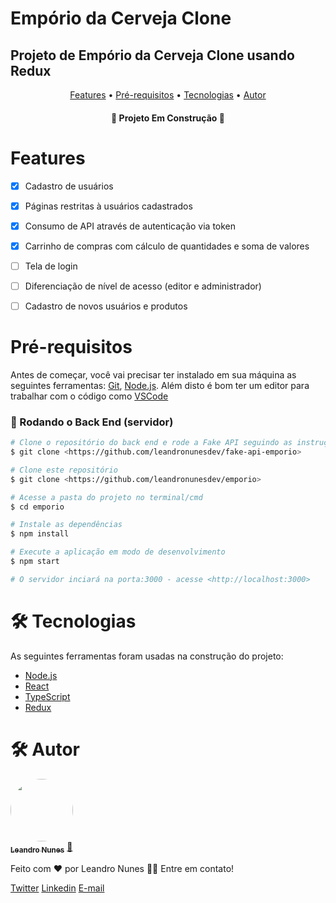 # Empório da Cerveja Clone

## Projeto de Empório da Cerveja Clone usando Redux

<p align="center">
 <a href="#features">Features</a> •
 <a href="#pre-requisitos">Pré-requisitos</a> •
 <a href="#tecnologias">Tecnologias</a> • 
 <a href="#autor">Autor</a>
</p>

<h4 align="center"> 
	🚧 Projeto Em Construção 🚧
</h4>

<h1 id="features">Features</h1>

- [x] Cadastro de usuários
- [x] Páginas restritas à usuários cadastrados
- [x] Consumo de API através de autenticação via token
- [x] Carrinho de compras com cálculo de quantidades e soma de valores
- [ ] Tela de login
- [ ] Diferenciação de nível de acesso (editor e administrador)
- [ ] Cadastro de novos usuários e produtos


<h1 id="pre-requisitos">Pré-requisitos</h1>

Antes de começar, você vai precisar ter instalado em sua máquina as seguintes ferramentas:
[Git](https://git-scm.com), [Node.js](https://nodejs.org/en/). 
Além disto é bom ter um editor para trabalhar com o código como [VSCode](https://code.visualstudio.com/)

### 🎲 Rodando o Back End (servidor)

```bash
# Clone o repositório do back end e rode a Fake API seguindo as instruções
$ git clone <https://github.com/leandronunesdev/fake-api-emporio>

# Clone este repositório
$ git clone <https://github.com/leandronunesdev/emporio>

# Acesse a pasta do projeto no terminal/cmd
$ cd emporio

# Instale as dependências
$ npm install 

# Execute a aplicação em modo de desenvolvimento
$ npm start

# O servidor inciará na porta:3000 - acesse <http://localhost:3000>
```

<h1 id="tecnologias">🛠 Tecnologias</h1>

As seguintes ferramentas foram usadas na construção do projeto:

- [Node.js](https://nodejs.org/en/)
- [React](https://pt-br.reactjs.org/)
- [TypeScript](https://www.typescriptlang.org/)
- [Redux](https://redux.js.org/)

<h1 id="autor">🛠 Autor</h1>

<a href="https://github.com/leandronunesdev">
 <img style="border-radius: 50%;" src="https://avatars.githubusercontent.com/u/60386045?s=460&u=b81d71f87ddbf5a2da61abf86227ede788de7d32&v=4" width="100px;" alt=""/>
 <br />
 <sub><b>Leandro Nunes</b></sub></a> <a href="https://github.com/leandronunesdev" title="Leandro">🚀</a>


Feito com ❤️ por Leandro Nunes 👋🏽 Entre em contato!

<a href="https://twitter.com/leandro_nunes">Twitter<a>
<a href="https://www.linkedin.com/in/nunesprofissional/">Linkedin<a>
<a href="mailto:https://www.linkedin.com/in/nunesprofissional/">E-mail<a>
